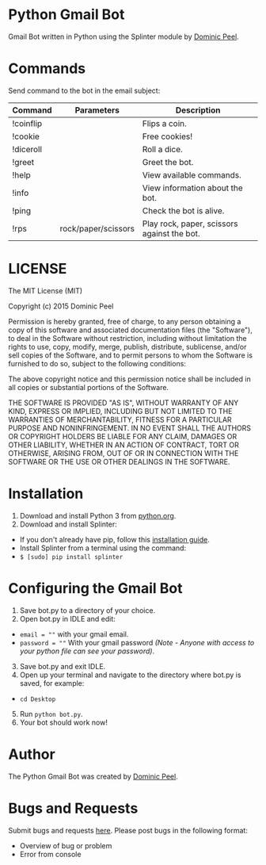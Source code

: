 # Python Gmail Bot
Gmail Bot written in Python using the Splinter module by [Dominic Peel](https://github.com/P-aradox).

# Commands
Send command to the bot in the email subject:

Command |Parameters |Description
 -------- | ----------- | ----------- 
!coinflip||Flips a coin.
!cookie||Free cookies!
!diceroll||Roll a dice.
!greet||Greet the bot.
!help||View available commands.
!info||View information about the bot.
!ping||Check the bot is alive.
!rps|rock/paper/scissors|Play rock, paper, scissors against the bot.

# LICENSE
The MIT License (MIT)

Copyright (c) 2015 Dominic Peel

Permission is hereby granted, free of charge, to any person obtaining a copy
of this software and associated documentation files (the "Software"), to deal
in the Software without restriction, including without limitation the rights
to use, copy, modify, merge, publish, distribute, sublicense, and/or sell
copies of the Software, and to permit persons to whom the Software is
furnished to do so, subject to the following conditions:

The above copyright notice and this permission notice shall be included in all
copies or substantial portions of the Software.

THE SOFTWARE IS PROVIDED "AS IS", WITHOUT WARRANTY OF ANY KIND, EXPRESS OR
IMPLIED, INCLUDING BUT NOT LIMITED TO THE WARRANTIES OF MERCHANTABILITY,
FITNESS FOR A PARTICULAR PURPOSE AND NONINFRINGEMENT. IN NO EVENT SHALL THE
AUTHORS OR COPYRIGHT HOLDERS BE LIABLE FOR ANY CLAIM, DAMAGES OR OTHER
LIABILITY, WHETHER IN AN ACTION OF CONTRACT, TORT OR OTHERWISE, ARISING FROM,
OUT OF OR IN CONNECTION WITH THE SOFTWARE OR THE USE OR OTHER DEALINGS IN THE
SOFTWARE.

# Installation
1. Download and install Python 3 from [python.org](https://www.python.org/downloads/).
2. Download and install Splinter:
 * If you don't already have pip, follow this [installation guide](https://pip.pypa.io/en/stable/installing/).
 * Install Splinter from a terminal using the command:
  * `$ [sudo] pip install splinter`

# Configuring the Gmail Bot
1. Save bot.py to a directory of your choice.
2. Open bot.py in IDLE and edit:
 * `email = ""` with your gmail email.
 * `password = ""` With your gmail password *(Note - Anyone with access to your python file can see your password)*.
3. Save bot.py and exit IDLE.
4. Open up your terminal and navigate to the directory where bot.py is saved, for example:
 * `cd Desktop`
5. Run `python bot.py`.
6. Your bot should work now!

# Author
The Python Gmail Bot was created by [Dominic Peel](https://github.com/P-aradox).

# Bugs and Requests
Submit bugs and requests [here](https://github.com/P-aradox/Gmail-Bot/issues/new).
Please post bugs in the following format:
 * Overview of bug or problem
 * Error from console
